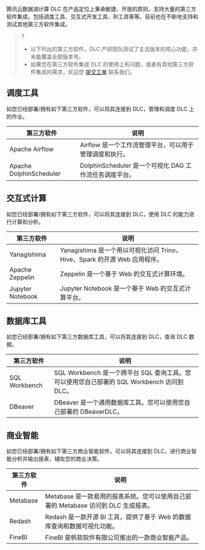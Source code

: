 腾讯云数据湖计算 DLC 在产品定位上秉承敏捷、开放的原则，支持大量的第三方软件集成，包括调度工具、交互式开发工具、BI工具等等。目前也在不断地支持和测试其他第三方软件集成。

>? 
>- 以下列出的第三方软件，DLC 产研团队测试了主流版本的核心功能，并未能覆盖全部版本号。
>- 如果您在第三方软件集成 DLC 的使用上有问题，或者有其他第三方软件集成的需求，欢迎您 [提交工单](https://console.cloud.tencent.com/workorder/category) 联系我们。

## 调度工具

如您已经部署/拥有如下第三方软件，可以将其连接到 DLC，管理和调度 DLC 上的作业。

| 第三方软件              | 说明                                                  |
| ----------------------- | ----------------------------------------------------- |
| Apache Airflow          | Airflow 是一个工作流管理平台，可以用于管理调度和执行。 |
| Apache DolphinScheduler | DolphinScheduler 是一个可视化 DAG 工作流任务调度平台。   |



## 交互式计算

如您已经部署/拥有如下第三方软件，可以将其连接到 DLC，使用 DLC 的能力进行计算和分析。

| 第三方软件       | 说明                                                         |
| ---------------- | ------------------------------------------------------------ |
| Yanagishima      | Yanagishima 是一个用以可视化访问 Trino，Hive，Spark 的开源 Web 应用程序。 |
| Apache Zeppelin  | Zeppelin 是一个基于 Web 的交互式计算环境。                      |
| Jupyter Notebook | Jupyter Notebook 是一个基于 Web 的交互式计算平台。              |



## 数据库工具

如您已经部署/拥有如下第三方数据库工具，可以将其连接到 DLC，查询 DLC 数据。

| 第三方软件    | 说明                                                         |
| ------------- | ------------------------------------------------------------ |
| SQL Workbench | SQL Workbench 是一个跨平台 SQL 查询工具。您可以使用您自己部署的 SQL Workbench 访问到 DLC。 |
| DBeaver       | DBeaver 是一个通用数据库工具。您可以使用您自己部署的 DBeaverDLC。 |



## 商业智能

如您已经部署/拥有如下第三方商业智能软件，可以将其连接到 DLC，进行商业智能分析并输出报表，辅佐您的商业决策。

| 第三方软件 | 说明                                                         |
| ---------- | ------------------------------------------------------------ |
| Metabase   | Metabase 是一款易用的报表系统。您可以使用自己部署的 Metabase 访问到 DLC 生成报表。 |
| Redash     | Redash 是一款开源 BI 工具，提供了基于 Web 的数据库查询和数据可视化功能。 |
| FineBI     | FineBI 是帆软软件有限公司推出的一款商业智能产品。             |
